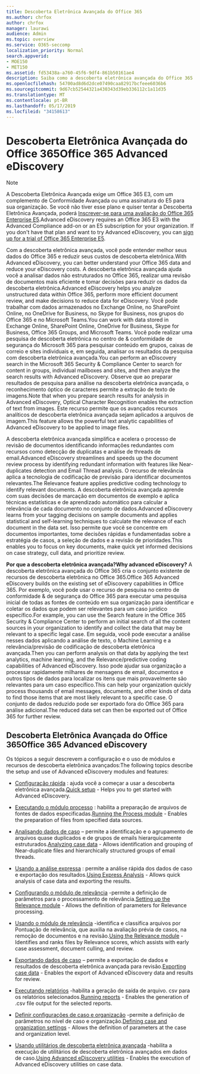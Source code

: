 ```yaml
---
title: Descoberta Eletrônica Avançada do Office 365
ms.author: chrfox
author: chrfox
manager: laurawi
audience: Admin
ms.topic: overview
ms.service: O365-seccomp
localization_priority: Normal
search.appverid:
- MOE150
- MET150
ms.assetid: fd53438a-a760-45f6-9df4-861b50161ae4
description: Saiba como a descoberta eletrônica avançada do Office 365 pode ajudá-lo a analisar os dados no Office 365, simplificar as revisões de documentos e tomar decisões de descoberta eletrônica eficiente.
ms.openlocfilehash: 54700ad8d6d2dce07490caa82917bcfeee6036b6
ms.sourcegitcommit: 9d67cb52544321a430343d39eb336112c1a11d35
ms.translationtype: MT
ms.contentlocale: pt-BR
ms.lasthandoff: 05/17/2019
ms.locfileid: "34158613"
---
```

# <a name="office-365-advanced-ediscovery"></a><span data-ttu-id="c75ce-103">Descoberta Eletrônica Avançada do Office 365</span><span class="sxs-lookup"><span data-stu-id="c75ce-103">Office 365 Advanced eDiscovery</span></span>

> [!NOTE]
> <span data-ttu-id="c75ce-p101">A Descoberta Eletrônica Avançada exige um Office 365 E3, com um complemento de Conformidade Avançada ou uma assinatura do E5 para sua organização. Se você não tiver esse plano e quiser tentar a Descoberta Eletrônica Avançada, poderá [Inscrever-se para uma avaliação do Office 365 Enterprise E5](https://go.microsoft.com/fwlink/p/?LinkID=698279).</span><span class="sxs-lookup"><span data-stu-id="c75ce-p101">Advanced eDiscovery requires an Office 365 E3 with the Advanced Compliance add-on or an E5 subscription for your organization. If you don't have that plan and want to try Advanced eDiscovery, you can [sign up for a trial of Office 365 Enterprise E5](https://go.microsoft.com/fwlink/p/?LinkID=698279).</span></span> 
  
<span data-ttu-id="c75ce-106">Com a descoberta eletrônica avançada, você pode entender melhor seus dados do Office 365 e reduzir seus custos de descoberta eletrônica.</span><span class="sxs-lookup"><span data-stu-id="c75ce-106">With Advanced eDiscovery, you can better understand your Office 365 data and reduce your eDiscovery costs.</span></span> <span data-ttu-id="c75ce-107">A descoberta eletrônica avançada ajuda você a analisar dados não estruturados no Office 365, realizar uma revisão de documentos mais eficiente e tomar decisões para reduzir os dados da descoberta eletrônica.</span><span class="sxs-lookup"><span data-stu-id="c75ce-107">Advanced eDiscovery helps you analyze unstructured data within Office 365, perform more efficient document review, and make decisions to reduce data for eDiscovery.</span></span> <span data-ttu-id="c75ce-108">Você pode trabalhar com dados armazenados no Exchange Online, no SharePoint Online, no OneDrive for Business, no Skype for Business, nos grupos do Office 365 e no Microsoft Teams.</span><span class="sxs-lookup"><span data-stu-id="c75ce-108">You can work with data stored in Exchange Online, SharePoint Online, OneDrive for Business, Skype for Business, Office 365 Groups, and Microsoft Teams.</span></span> <span data-ttu-id="c75ce-109">Você pode realizar uma pesquisa de descoberta eletrônica no centro de &amp; conformidade de segurança do Microsoft 365 para pesquisar conteúdo em grupos, caixas de correio e sites individuais e, em seguida, analisar os resultados da pesquisa com descoberta eletrônica avançada.</span><span class="sxs-lookup"><span data-stu-id="c75ce-109">You can perform an eDiscovery search in the Microsoft 365 Security &amp; Compliance Center to search for content in groups, individual mailboxes and sites, and then analyze the search results with Advanced eDiscovery.</span></span> <span data-ttu-id="c75ce-110">Observe que ao preparar resultados de pesquisa para análise na descoberta eletrônica avançada, o reconhecimento óptico de caracteres permite a extração de texto de imagens.</span><span class="sxs-lookup"><span data-stu-id="c75ce-110">Note that when you prepare search results for analysis in Advanced eDiscovery, Optical Character Recognition enables the extraction of text from images.</span></span> <span data-ttu-id="c75ce-111">Este recurso permite que os avançados recursos analíticos de descoberta eletrônica avançada sejam aplicados a arquivos de imagem.</span><span class="sxs-lookup"><span data-stu-id="c75ce-111">This feature allows the powerful text analytic capabilities of Advanced eDiscovery to be applied to image files.</span></span>
  
<span data-ttu-id="c75ce-112">A descoberta eletrônica avançada simplifica e acelera o processo de revisão de documentos identificando informações redundantes com recursos como detecção de duplicatas e análise de threads de email.</span><span class="sxs-lookup"><span data-stu-id="c75ce-112">Advanced eDiscovery streamlines and speeds up the document review process by identifying redundant information with features like Near-duplicates detection and Email Thread analysis.</span></span> <span data-ttu-id="c75ce-113">O recurso de relevância aplica a tecnologia de codificação de previsão para identificar documentos relevantes.</span><span class="sxs-lookup"><span data-stu-id="c75ce-113">The Relevance feature applies predictive coding technology to identify relevant documents.</span></span> <span data-ttu-id="c75ce-114">A descoberta eletrônica avançada aprende com suas decisões de marcação em documentos de exemplo e aplica técnicas estatísticas e de aprendizado automático para calcular a relevância de cada documento no conjunto de dados.</span><span class="sxs-lookup"><span data-stu-id="c75ce-114">Advanced eDiscovery learns from your tagging decisions on sample documents and applies statistical and self-learning techniques to calculate the relevance of each document in the data set.</span></span> <span data-ttu-id="c75ce-115">Isso permite que você se concentre em documentos importantes, tome decisões rápidas e fundamentadas sobre a estratégia de casos, a seleção de dados e a revisão de prioridades.</span><span class="sxs-lookup"><span data-stu-id="c75ce-115">This enables you to focus on key documents, make quick yet informed decisions on case strategy, cull data, and prioritize review.</span></span>
  
 <span data-ttu-id="c75ce-116">**Por que a descoberta eletrônica avançada?**</span><span class="sxs-lookup"><span data-stu-id="c75ce-116">**Why advanced eDiscovery?**</span></span> <span data-ttu-id="c75ce-117">A descoberta eletrônica avançada do Office 365 cria o conjunto existente de recursos de descoberta eletrônica no Office 365.</span><span class="sxs-lookup"><span data-stu-id="c75ce-117">Office 365 Advanced eDiscovery builds on the existing set of eDiscovery capabilities in Office 365.</span></span> <span data-ttu-id="c75ce-118">Por exemplo, você pode usar o recurso de pesquisa no centro de conformidade &amp; de segurança do Office 365 para executar uma pesquisa inicial de todas as fontes de conteúdo em sua organização para identificar e coletar os dados que podem ser relevantes para um caso jurídico específico.</span><span class="sxs-lookup"><span data-stu-id="c75ce-118">For example, you can use the Search feature in the Office 365 Security &amp; Compliance Center to perform an initial search of all the content sources in your organization to identify and collect the data that may be relevant to a specific legal case.</span></span> <span data-ttu-id="c75ce-119">Em seguida, você pode executar a análise nesses dados aplicando a análise de texto, o Machine Learning e a relevância/previsão de codificação de descoberta eletrônica avançada.</span><span class="sxs-lookup"><span data-stu-id="c75ce-119">Then you can perform analysis on that data by applying the text analytics, machine learning, and the Relevance/predictive coding capabilities of Advanced eDiscovery.</span></span> <span data-ttu-id="c75ce-120">Isso pode ajudar sua organização a processar rapidamente milhares de mensagens de email, documentos e outros tipos de dados para localizar os itens que mais provavelmente são relevantes para um caso específico.</span><span class="sxs-lookup"><span data-stu-id="c75ce-120">This can help your organization quickly process thousands of email messages, documents, and other kinds of data to find those items that are most likely relevant to a specific case.</span></span> <span data-ttu-id="c75ce-121">O conjunto de dados reduzido pode ser exportado fora do Office 365 para análise adicional.</span><span class="sxs-lookup"><span data-stu-id="c75ce-121">The reduced data set can then be exported out of Office 365 for further review.</span></span> 
  
## <a name="office-365-advanced-ediscovery"></a><span data-ttu-id="c75ce-122">Descoberta Eletrônica Avançada do Office 365</span><span class="sxs-lookup"><span data-stu-id="c75ce-122">Office 365 Advanced eDiscovery</span></span>

<span data-ttu-id="c75ce-123">Os tópicos a seguir descrevem a configuração e o uso de módulos e recursos de descoberta eletrônica avançados:</span><span class="sxs-lookup"><span data-stu-id="c75ce-123">The following topics describe the setup and use of Advanced eDiscovery modules and features:</span></span>
  
- <span data-ttu-id="c75ce-124">[Configuração rápida](quick-setup-for-advanced-ediscovery.md) : ajuda você a começar a usar a descoberta eletrônica avançada.</span><span class="sxs-lookup"><span data-stu-id="c75ce-124">[Quick setup](quick-setup-for-advanced-ediscovery.md) - Helps you to get started with Advanced eDiscovery.</span></span> 
    
- <span data-ttu-id="c75ce-125">[Executando o módulo processo](run-the-process-module-in-advanced-ediscovery.md) : habilita a preparação de arquivos de fontes de dados especificadas.</span><span class="sxs-lookup"><span data-stu-id="c75ce-125">[Running the Process module](run-the-process-module-in-advanced-ediscovery.md) - Enables the preparation of files from specified data sources.</span></span> 
    
- <span data-ttu-id="c75ce-126">[Analisando dados de caso](analyze-case-data-with-advanced-ediscovery.md) – permite a identificação e o agrupamento de arquivos quase duplicados e de grupos de emails hierarquicamente estruturados.</span><span class="sxs-lookup"><span data-stu-id="c75ce-126">[Analyzing case data](analyze-case-data-with-advanced-ediscovery.md) - Allows identification and grouping of Near-duplicate files and hierarchically structured groups of email threads.</span></span> 

- <span data-ttu-id="c75ce-127">[Usando a análise expressa](use-express-analysis-in-advanced-ediscovery.md) : permite a análise rápida dos dados de caso e exportação dos resultados.</span><span class="sxs-lookup"><span data-stu-id="c75ce-127">[Using Express Analysis](use-express-analysis-in-advanced-ediscovery.md) - Allows quick analysis of case data and exporting the results.</span></span> 
    
- <span data-ttu-id="c75ce-128">[Configurando o módulo de relevância](manage-relevance-setup-in-advanced-ediscovery.md) -permite a definição de parâmetros para o processamento de relevância.</span><span class="sxs-lookup"><span data-stu-id="c75ce-128">[Setting up the Relevance module](manage-relevance-setup-in-advanced-ediscovery.md) - Allows the definition of parameters for Relevance processing.</span></span> 
    
- <span data-ttu-id="c75ce-129">[Usando o módulo de relevância](use-relevance-in-advanced-ediscovery.md) -identifica e classifica arquivos por Pontuação de relevância, que auxilia na avaliação prévia de casos, na remoção de documentos e na revisão.</span><span class="sxs-lookup"><span data-stu-id="c75ce-129">[Using the Relevance module](use-relevance-in-advanced-ediscovery.md) - Identifies and ranks files by Relevance scores, which assists with early case assessment, document culling, and review.</span></span> 
    
- <span data-ttu-id="c75ce-130">[Exportando dados de caso](export-case-data-in-advanced-ediscovery.md) – permite a exportação de dados e resultados de descoberta eletrônica avançada para revisão.</span><span class="sxs-lookup"><span data-stu-id="c75ce-130">[Exporting case data](export-case-data-in-advanced-ediscovery.md) - Enables the export of Advanced eDiscovery data and results for review.</span></span> 
    
- <span data-ttu-id="c75ce-131">[Executando relatórios](run-reports-in-advanced-ediscovery.md) -habilita a geração de saída de arquivo. csv para os relatórios selecionados.</span><span class="sxs-lookup"><span data-stu-id="c75ce-131">[Running reports](run-reports-in-advanced-ediscovery.md) - Enables the generation of .csv file output for the selected reports.</span></span> 
    
- <span data-ttu-id="c75ce-132">[Definir configurações de caso e organização](define-case-and-tenant-settings-in-advanced-ediscovery.md) -permite a definição de parâmetros no nível de caso e organização.</span><span class="sxs-lookup"><span data-stu-id="c75ce-132">[Defining case and organization settings](define-case-and-tenant-settings-in-advanced-ediscovery.md) - Allows the definition of parameters at the case and organization level.</span></span> 
    
- <span data-ttu-id="c75ce-133">[Usando utilitários de descoberta eletrônica avançada](use-advanced-ediscovery-utilities.md) -habilita a execução de utilitários de descoberta eletrônica avançados em dados de caso.</span><span class="sxs-lookup"><span data-stu-id="c75ce-133">[Using Advanced eDiscovery utilities](use-advanced-ediscovery-utilities.md) - Enables the execution of  Advanced eDiscovery utilities on case data.</span></span> 
